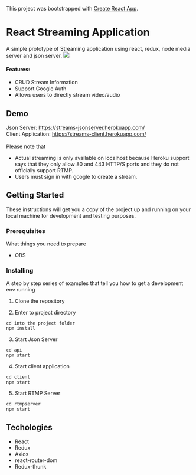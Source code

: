 This project was bootstrapped with [Create React App](https://github.com/facebook/create-react-app).

# React Streaming Application
A simple prototype of Streaming application using react, redux, node media server and json server. 
<img src="https://github.com/seebrian/seebrian-react_streams/blob/master/screenCapture.png">
#### Features:
* CRUD Stream Information
* Support Google Auth
* Allows users to directly stream video/audio

## Demo
Json Server: <a target="_blank" href="https://streams-jsonserver.herokuapp.com/">https://streams-jsonserver.herokuapp.com/</a>
<BR>
Client Application: <a target="_blank" href="https://streams-client.herokuapp.com/">https://streams-client.herokuapp.com/</a>
<BR><BR>
Please note that
*  Actual streaming is only available on localhost because Heroku support says that they only allow 80 and 443 HTTP/S ports and they do not officially support RTMP.
*  Users must sign in with google to create a stream.
## Getting Started

These instructions will get you a copy of the project up and running on your local machine for development and testing purposes. 

### Prerequisites

What things you need to prepare

* OBS

### Installing

A step by step series of examples that tell you how to get a development env running

1. Clone the repository 

2. Enter to project directory

```
cd into the project folder
npm install
```
3. Start Json Server
```
cd api
npm start
```
4. Start client application
```
cd client
npm start
```
5. Start RTMP Server
```
cd rtmpserver
npm start
```
## Techologies
* React
* Redux
* Axios
* react-router-dom
* Redux-thunk
